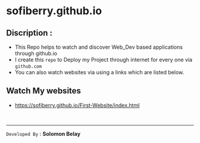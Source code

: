 # sofiberry.github.io


## Discription : 

- This Repo helps to watch and discover Web_Dev based applications through github.io 
- I create this `repo` to Deploy my Project through internet for every one via `github.com`
- You can also watch websites via using a links which are listed below.

## Watch My websites

- https://sofiberry.github.io/First-Website/index.html
<br>
<hr>

`Developed By` :
**Solomon Belay**
